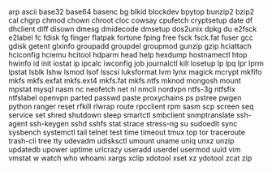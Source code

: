 arp
ascii
base32
base64
basenc
bg
blkid
blockdev
bpytop
bunzip2
bzip2
cal
chgrp
chmod
chown
chroot
cloc
cowsay
cpufetch
cryptsetup
date
df
dhclient
diff
disown
dmesg
dmidecode
dmsetup
dos2unix
dpkg
du
e2fsck
e2label
fc
fdisk
fg
finger
flatpak
fortune
fping
free
fsck
fsck.fat
fuser
gcc
gdisk
getent
glxinfo
groupadd
groupdel
groupmod
gunzip
gzip
hciattach
hciconfig
hciemu
hcitool
hdparm
head
help
hexdump
hostnamectl
htop
hwinfo
id
init
iostat
ip
ipcalc
iwconfig
job
journalctl
kill
losetup
lp
lpq
lpr
lprm
lpstat
lsblk
lshw
lsmod
lsof
lsscsi
luksformat
lvm
lynx
magick
mcrypt
mkfifo
mkfs
mkfs.exfat
mkfs.ext4
mkfs.fat
mkfs.ntfs
mknod
mongosh
mount
mpstat
mysql
nasm
nc
neofetch
net
nl
nmcli
nordvpn
ntfs-3g
ntfsfix
ntfslabel
openvpn
parted
passwd
paste
proxychains
ps
pstree
pwgen
python
ranger
reset
rfkill
rlwrap
route
rpcclient
rpm
sasm
scp
screen
seq
service
set
shred
shutdown
sleep
smartctl
smbclient
snmptranslate
ssh-agent
ssh-keygen
sshd
sshfs
stat
strace
stress-ng
su
sudoedit
sync
sysbench
systemctl
tail
telnet
test
time
timeout
tmux
top
tor
traceroute
trash-cli
tree
tty
udevadm
udisksctl
umount
uname
uniq
unxz
unzip
updatedb
upower
uptime
urlcrazy
useradd
userdel
usermod
uuid
vim
vmstat
w
watch
who
whoami
xargs
xclip
xdotool
xset
xz
ydotool
zcat
zip
